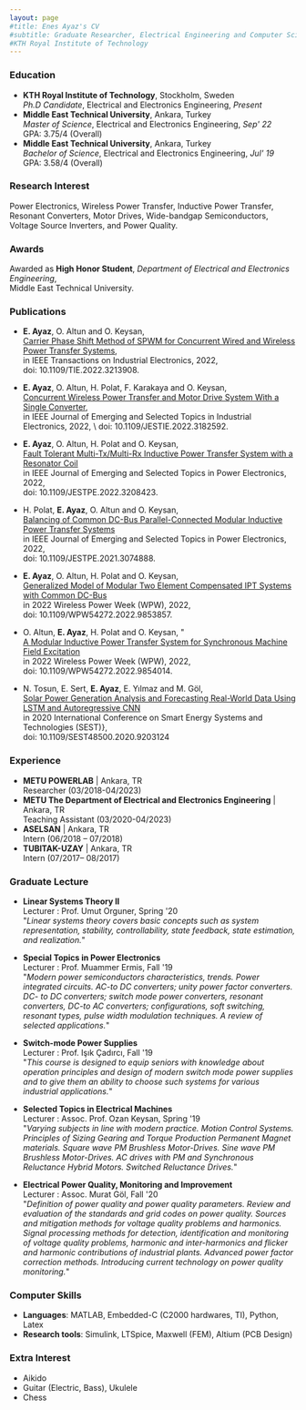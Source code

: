 ```yaml
---
layout: page
#title: Enes Ayaz's CV
#subtitle: Graduate Researcher, Electrical Engineering and Computer Science, \
#KTH Royal Institute of Technology 
---
```


### Education
- **KTH Royal Institute of Technology**, Stockholm, Sweden \
*Ph.D Candidate*, Electrical and Electronics Engineering, *Present*
- **Middle East Technical University**, Ankara, Turkey \
*Master of Science*, Electrical and Electronics Engineering, *Sep' 22* \
GPA: 3.75/4 (Overall)
- **Middle East Technical University**, Ankara, Turkey \
*Bachelor of Science*, Electrical and Electronics Engineering, *Jul' 19* \
GPA: 3.58/4 (Overall)


### Research Interest

Power Electronics, Wireless Power Transfer, Inductive Power Transfer, \
Resonant Converters, Motor Drives, Wide-bandgap Semiconductors, \
Voltage Source Inverters, and Power Quality.


### Awards

Awarded as **High Honor Student**, *Department of Electrical and Electronics Engineering*, \
Middle East Technical University.

### Publications

- **E. Ayaz**, O. Altun and O. Keysan, \
  [Carrier Phase Shift Method of SPWM for Concurrent Wired and Wireless Power Transfer Systems](https://ieeexplore.ieee.org/document/9923568), \
  in IEEE Transactions on Industrial Electronics, 2022, \
  doi: 10.1109/TIE.2022.3213908.

- **E. Ayaz**, O. Altun, H. Polat, F. Karakaya and O. Keysan, \
[Concurrent Wireless Power Transfer and Motor Drive System With a Single Converter](https://ieeexplore.ieee.org/document/9795683), \
 in IEEE Journal of Emerging and Selected Topics in Industrial Electronics, 2022,
 \ doi: 10.1109/JESTIE.2022.3182592.

- **E. Ayaz**, O. Altun, H. Polat and O. Keysan, \
[Fault Tolerant Multi-Tx/Multi-Rx Inductive Power Transfer System with a Resonator Coil](https://ieeexplore.ieee.org/document/9896832) \
 in IEEE Journal of Emerging and Selected Topics in Power Electronics, 2022, \
 doi: 10.1109/JESTPE.2022.3208423.

- H. Polat, **E. Ayaz**, O. Altun and O. Keysan, \
 [Balancing of Common DC-Bus Parallel-Connected Modular Inductive Power Transfer Systems](https://ieeexplore.ieee.org/document/9410607) \
in IEEE Journal of Emerging and Selected Topics in Power Electronics, 2022, \
doi: 10.1109/JESTPE.2021.3074888.

- **E. Ayaz**, O. Altun, H. Polat and O. Keysan, \
  [Generalized Model of Modular Two Element Compensated IPT Systems with Common DC-Bus](https://ieeexplore.ieee.org/document/9853857) \
  in 2022 Wireless Power Week (WPW), 2022, \
  doi: 10.1109/WPW54272.2022.9853857.

- O. Altun, **E. Ayaz**, H. Polat and O. Keysan, " \
 [A Modular Inductive Power Transfer System for Synchronous Machine Field Excitation](https://ieeexplore.ieee.org/document/9854014)\
 in 2022 Wireless Power Week (WPW), 2022, \
  doi: 10.1109/WPW54272.2022.9854014.

- N. Tosun, E. Sert, **E. Ayaz**, E. Yılmaz and M. Göl, \
[Solar Power Generation Analysis and Forecasting Real-World Data Using LSTM and Autoregressive CNN](https://ieeexplore.ieee.org/document/9203124)\
in 2020 International Conference on Smart Energy Systems and Technologies (SEST)}, \
doi: 10.1109/SEST48500.2020.9203124

### Experience

- **METU POWERLAB** | Ankara, TR \
  Researcher (03/2018-04/2023)
- **METU The Department of Electrical and Electronics Engineering** | Ankara, TR \
  Teaching Assistant (03/2020-04/2023)
- **ASELSAN** | Ankara, TR \
  Intern (06/2018 – 07/2018)
- **TUBITAK-UZAY** | Ankara, TR \
  Intern (07/2017– 08/2017)

### Graduate Lecture
- **Linear Systems Theory II** \
  Lecturer : Prof. Umut Orguner, Spring '20 \
  "*Linear systems theory covers basic concepts such as system representation,*
  *stability, controllability, state feedback, state estimation, and realization.*"

- **Special Topics in Power Electronics** \
  Lecturer : Prof. Muammer Ermis, Fall '19 \
  "*Modern power semiconductors characteristics, trends.*
  *Power integrated circuits. AC-to DC converters; unity power factor converters.*
  *DC- to DC converters; switch mode power converters, resonant converters,*
  *DC-to AC converters; configurations, soft switching, resonant types,*
  *pulse width modulation techniques. A review of selected applications.*"

- **Switch-mode Power Supplies** \
    Lecturer : Prof. Işık Çadırcı, Fall '19\
    "*This course is designed to equip seniors with knowledge about operation principles*
    *and design of modern switch mode power supplies and to give them an ability to choose*
    *such systems for various industrial applications.*"


- **Selected Topics in Electrical Machines** \
  Lecturer : Assoc. Prof. Ozan Keysan, Spring '19 \
  "*Varying subjects in line with modern practice. Motion Control Systems.*
  *Principles of Sizing Gearing and Torque Production Permanent Magnet materials.*
  *Square wave PM Brushless Motor-Drives. Sine wave PM Brushless Motor-Drives.*
  *AC drives with PM and Synchronous Reluctance Hybrid Motors.*
  *Switched Reluctance Drives.*"

- **Electrical Power Quality, Monitoring and Improvement** \
  Lecturer : Assoc. Murat Göl, Fall '20 \
 "*Definition of power quality and power quality parameters.*
  *Review and evaluation of the standards and grid codes on power quality.*
  *Sources and mitigation methods for voltage quality problems and harmonics.*
  *Signal processing methods for detection, identification and monitoring of*
  *voltage quality problems, harmonic and inter-harmonics and flicker and*
  *harmonic contributions of industrial plants.*
  *Advanced power factor correction methods.*
  *Introducing current technology on power quality monitoring.*"

### Computer Skills
- **Languages**: MATLAB, Embedded-C (C2000 hardwares, TI), Python, Latex
- **Research tools**: Simulink, LTSpice, Maxwell (FEM), Altium (PCB Design)

### Extra Interest
- Aikido
- Guitar (Electric, Bass), Ukulele
- Chess
